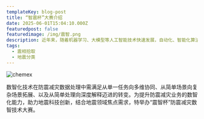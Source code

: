 ```yaml
---
templateKey: blog-post
title: “智震杯”大赛介绍
date: 2025-06-01T15:04:10.000Z
featuredpost: false
featuredimage: /img/震智.png
description: 近年来，随着机器学习、大模型等人工智能技术快速发展，自动化、智能化算法已开始大量应用于地震垂直领域。
tags:
  - 震相拾取
  - 地震分类
---
```

![chemex](/img/震智.png)

数智化技术在防震减灾数据处理中需满足从单一任务向多维协同、从简单场景向复杂场景拓展、以及从简单处理向深度解释迈进的转变。为提升防震减灾业务的数智化能力，助力地震科技创新，结合地震领域焦点需求，特举办“震智杯”防震减灾数智技术大赛。
